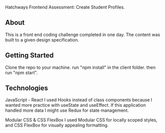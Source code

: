 Hatchways Frontend Assessment: Create Student Profiles.

## About
This is a front end coding challenge completed in one day. The content was built to a given design specification.

## Getting Started

Clone the repo to your machine.
run "npm install" in the client folder.
then run "npm start".

## Technologies

JavaScript - React
I used Hooks instead of class components because I wanted more practice with useState and useEffect. If this application handled more data I might use Redux for state management.

Modular CSS & CSS FlexBox
I used Modular CSS for locally scoped styles, and CSS FlexBox for visually appealing formatting.
